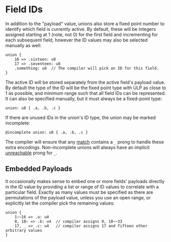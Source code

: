 # Field IDs
In addition to the "payload" value, unions also store a fixed point number to identify which field is currently active.  By default, these will be integers assigned starting at 1 (note, not 0) for the first field and incrementing for each subsequent field, however the ID values may also be selected manually as well:
```foot
union {
    16 => .sixteen: u8
    17 => .seventeen: u8
    .something: u8  // The compiler will pick an ID for this field.
}
```

The active ID will be stored separately from the active field's payload value.  By default the type of the ID will be the fixed point type with ULP as close to 1 as possible, and minimum range such that all field IDs can be represented.  It can also be specified manually, but it must always be a fixed-point type:
```foot
union: u8 { .a, .b, .c }
```

If there are unused IDs in the union's ID type, the union may be marked incomplete:
```foot
@incomplete union: u8 { .a, .b, .c }
```
The compiler will ensure that any [match](../expr/match.md) contains a `_` prong to handle these extra encodings.  Non-incomplete unions will always have an implicit [unreachable](builtin.md#unreachable-and-noreturn) prong for `_`.

## Embedded Payloads
It occasionally makes sense to embed one or more fields' payloads directly in the ID value by providing a list or range of ID values to correlate with a particular field.  Exactly as many values must be specified as there are permutations of the payload value, unless you use an open range, or explicitly let the compiler pick the remaining values:
```foot
union {
    1~~16 => .a: u4
    0, 18~ => .b: u4  // compiler assigns 0, 18~~33
    17, _ => .c: u4   // compiler assigns 17 and fifteen other arbitrary values
}
```
